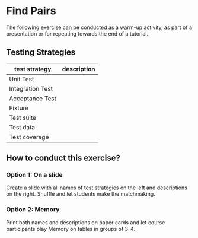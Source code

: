 # Find Pairs

The following exercise can be conducted as a warm-up activity, as part of a presentation or for repeating towards the end of a tutorial.

## Testing Strategies

| test strategy | description |
|---------------|-------------|
| Unit Test | |
| Integration Test |  |
| Acceptance Test  |  |
| Fixture |  |
| Test suite |  |
| Test data |  |
| Test coverage |  |


## How to conduct this exercise?

### Option 1: On a slide
Create a slide with all names of test strategies on the left and descriptions on the right. Shuffle and let students make the matchmaking.

### Option 2: Memory
Print both names and descriptions on paper cards and let course participants play Memory on tables in groups of 3-4.


